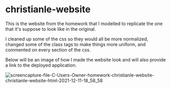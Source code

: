 # christianle-website

This is the website from the homework that I modelled to replicate the one that it's suppose to look like in the original. 

I cleaned up some of the css so they would all be more normalized, changed some of the class tags to make things more uniform, and commented on every section of the css.

Below will be an image of how I made the website look and will also provide a link to the deployed application.

![screencapture-file-C-Users-Owner-homework-christianle-website-christianle-website-html-2021-12-11-18_58_58](https://user-images.githubusercontent.com/95057279/145698538-faeb44de-2aa4-43f7-b367-b51f6f218517.png)